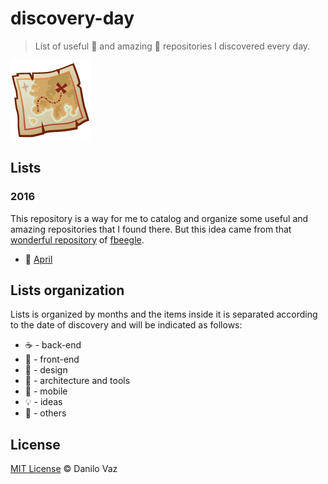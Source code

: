 # discovery-day
> List of useful :punch: and amazing :pray: repositories I discovered every day.

![discovery-day cover](https://raw.githubusercontent.com/danilovaz/discovery-day/master/assets/logo.png)

## Lists

### 2016

This repository is a way for me to catalog and organize some useful and amazing repositories that I found there. But this idea came from that [wonderful repository](https://github.com/fbeegle/discovery-log) of [fbeegle](https://github.com/fbeegle/).

* :calendar: [April](https://github.com/danilovaz/discovery-day/blob/master/2016/april.md)

## Lists organization

Lists is organized by months and the items inside it is separated according to the date of discovery and will be indicated as follows:

- :coffee: - back-end
- :beers: - front-end
- :art: - design
- :wrench: - architecture and tools
- :iphone: - mobile
- :bulb: - ideas
- :lollipop: - others

## License

[MIT License](http://danilovaz.mit-license.org/) © Danilo Vaz
